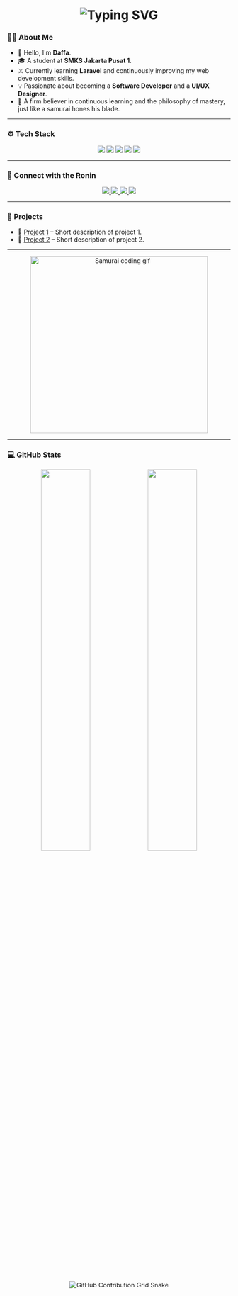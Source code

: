 <div align="center">
  <h1>
    <img src="https://readme-typing-svg.herokuapp.com?font=Roboto+Mono&size=35&duration=3000&color=8B0000&center=true&vCenter=true&width=600&lines=Hey..+I'm+Daffa;Welcome+to+my+GitHub;" alt="Typing SVG" />
  </h1>
</div>

### 🧑‍🚀 About Me

- 👋 Hello, I'm **Daffa**.  
- 🎓 A student at **SMKS Jakarta Pusat 1**.  
- ⚔️ Currently learning **Laravel** and continuously improving my web development skills.  
- 💡 Passionate about becoming a **Software Developer** and a **UI/UX Designer**.  
- 📖 A firm believer in continuous learning and the philosophy of mastery, just like a samurai hones his blade.

---

### ⚙️ Tech Stack

<p align="center">
  <img src="https://img.shields.io/badge/Laravel-%23FF2D20?style=for-the-badge&logo=laravel&logoColor=white" />
  <img src="https://img.shields.io/badge/HTML5-%23E34F26?style=for-the-badge&logo=html5&logoColor=white" />
  <img src="https://img.shields.io/badge/CSS3-%231572B6?style=for-the-badge&logo=css3&logoColor=white" />
  <img src="https://img.shields.io/badge/JavaScript-%23F7DF1E?style=for-the-badge&logo=javascript&logoColor=black" />
  <img src="https://img.shields.io/badge/Figma-%23000000?style=for-the-badge&logo=figma&logoColor=white" />
</p>

---

### 🏯 Connect with the Ronin

<p align="center">
  <a href="https://github.com/daffalfr" target="_blank">
    <img src="https://img.shields.io/badge/GitHub-000000?style=for-the-badge&logo=github&logoColor=white" />
  </a>
  <a href="https://www.linkedin.com/in/your-linkedin-username" target="_blank">
    <img src="https://img.shields.io/badge/LinkedIn-0077B5?style=for-the-badge&logo=linkedin&logoColor=white" />
  </a>
  <a href="https://www.instagram.com/your-instagram-username" target="_blank">
    <img src="https://img.shields.io/badge/Instagram-E4405F?style=for-the-badge&logo=instagram&logoColor=white" />
  </a>
  <a href="mailto:your.email@example.com">
    <img src="https://img.shields.io/badge/Gmail-D14836?style=for-the-badge&logo=gmail&logoColor=white" />
  </a>
</p>

---


### 📂 Projects

- 🔗 [Project 1](https://github.com/your-username/project-1) – Short description of project 1.
- 🎨 [Project 2](https://github.com/your-username/project-2) – Short description of project 2.

---

<div align="center">
  <img src="https://media.giphy.com/media/v1.Y2lkPTc5MGI3NjExdDhkNG9mcG4zd2QzN28yN3pjeTRpZjhrOGtrczVhN3htbGg4MmJmbiZlcD12MV9naWZzX3NlYXJjaCZjdD1n/26FL0ydLDEcARWY0g/giphy.gif" width="400" alt="Samurai coding gif"/>
</div>

---

### 💻 GitHub Stats

<p align="center">
  <img src="https://github-readme-stats.vercel.app/api?username=daffalfr&show_icons=true&theme=tokyonight&hide_border=true" width="47%" />
  <img src="https://github-readme-streak-stats.herokuapp.com?user=daffalfr&theme=tokyonight&hide_border=true" width="47%" />
  <img src="https://raw.githubusercontent.com/daffalfr/daffalfr/output/github-contribution-grid-snake.svg" alt="GitHub Contribution Grid Snake" />
</p>



